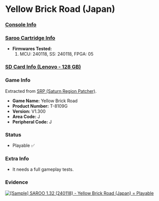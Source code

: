 # Yellow Brick Road (Japan)

### [Console Info](../../../../Info/Consoles/VA13/README.md)

### [Saroo Cartridge Info](../../../../Info/Cartridges/RetroGameParadiseStore/1.32F/README.md)

- <b>Firmwares Tested:</b>
  1. MCU: 240118, SS: 240118, FPGA: 05

### [SD Card Info (Lenovo - 128 GB)](../../../../Info/SdCards/Lenovo/128GB/fat32/README.md)

### Game Info

Extracted from [SRP (Saturn Region Patcher)](https://segaxtreme.net/resources/saturn-region-patcher.81/download).

- <b>Game Name:</b> Yellow Brick Road
- <b>Product Number:</b> T-8109G
- <b>Version:</b> V1.300
- <b>Area Code:</b> J
- <b>Peripheral Code:</b> J

### Status

- Playable :white_check_mark:

### Extra Info

- It needs a full gameplay tests.

### Evidence

[![[Sample] SAROO 1.32 (240118) - Yellow Brick Road (Japan) = Playable](https://img.youtube.com/vi/-IE1xacACcw/0.jpg)](https://www.youtube.com/watch?v=-IE1xacACcw)
